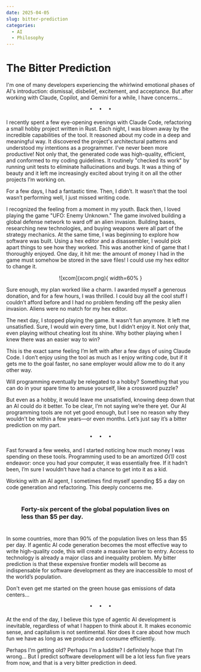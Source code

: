 ```yaml
---
date: 2025-04-05
slug: bitter-prediction
categories:
  - AI
  - Philosophy
---
```


# The Bitter Prediction

I'm one of many developers experiencing the whirlwind emotional phases of AI's introduction: dismissal, disbelief, excitement, and acceptance. But after working with Claude, Copilot, and Gemini for a while, I have concerns...

<!-- more -->

<pre><p style="text-align: center; margin-top: 0px; margin-bottom: 4pt;">•  •  •</p></pre>

I recently spent a few eye-opening evenings with Claude Code, refactoring a small hobby project written in Rust. Each night, I was blown away by the incredible capabilities of the tool. It reasoned about my code in a deep and meaningful way. It discovered the project's architectural patterns and understood my intentions as a programmer. I've never been more productive! Not only that, the generated code was high-quality, efficient, and conformed to my coding guidelines. It routinely "checked its work" by running unit tests to eliminate hallucinations and bugs. It was a thing of beauty and it left me increasingly excited about trying it on all the other projects I’m working on.

For a few days, I had a fantastic time. Then, I didn’t. It wasn’t that the tool wasn’t performing well, I just missed writing code.

I recognized the feeling from a moment in my youth. Back then, I loved playing the game "UFO: Enemy Unknown." The game involved building a global defense network to ward off an alien invasion. Building bases, researching new technologies, and buying weapons were all part of the strategy mechanics. At the same time, I was beginning to explore how software was built. Using a hex editor and a disassembler, I would pick apart things to see how they worked. This was another kind of game that I thoroughly enjoyed. One day, it hit me: the amount of money I had in the game must somehow be stored in the save files! I could use my hex editor to change it.


<center>![xcom](xcom.png){ width=60% }</center>


Sure enough, my plan worked like a charm. I awarded myself a generous donation, and for a few hours, I was thrilled. I could buy all the cool stuff I couldn’t afford before and I had no problem fending off the pesky alien invasion. Aliens were no match for my hex editor.

The next day, I stopped playing the game. It wasn’t fun anymore. It left me unsatisfied. Sure, I would win every time, but I didn’t enjoy it. Not only that, even playing without cheating lost its shine. Why bother playing when I knew there was an easier way to win?

This is the exact same feeling I’m left with after a few days of using Claude Code. I don’t enjoy using the tool as much as I enjoy writing code, but if it gets me to the goal faster, no sane employer would allow me to do it any other way.

Will programming eventually be relegated to a hobby? Something that you can do in your spare time to amuse yourself, like a crossword puzzle?

But even as a hobby, it would leave me unsatisfied, knowing deep down that an AI could do it better. To be clear, I’m not saying we’re there yet. Our AI programming tools are not yet good enough, but I see no reason why they wouldn’t be within a few years—or even months. Let’s just say it’s a bitter prediction on my part.

<pre><p style="text-align: center; margin-top: 0px; margin-bottom: 4pt;">•  •  •</p></pre>

Fast forward a few weeks, and I started noticing how much money I was spending on these tools. Programming used to be an amortized *O(1)* cost endeavor: once you had your computer, it was essentially free. If it hadn’t been, I’m sure I wouldn’t have had a chance to get into it as a kid.

Working with an AI agent, I sometimes find myself spending $5 a day on code generation and refactoring. This deeply concerns me.

### <p style="margin: 30pt">Forty-six percent of the global population lives on less than $5 per day.</p>

In some countries, more than 90% of the population lives on less than $5 per day. If agentic AI code generation becomes the most effective way to write high-quality code, this will create a massive barrier to entry. Access to technology is already a major class and inequality problem. My bitter prediction is that these expensive frontier models will become as indispensable for software development as they are inaccessible to most of the world’s population.

Don't even get me started on the green house gas emissions of data centers...

<pre><p style="text-align: center; margin-top: 0px; margin-bottom: 4pt;">•  •  •</p></pre>

At the end of the day, I believe this type of agentic AI development is inevitable, regardless of what I happen to think about it. It makes economic sense, and capitalism is not sentimental. Nor does it care about how much fun we have as long as we produce and consume efficiently.

Perhaps I’m getting old? Perhaps I'm a luddite? I definitely hope that I’m wrong... But I predict software development will be a lot less fun five years from now, and that is a very bitter prediction in deed.
